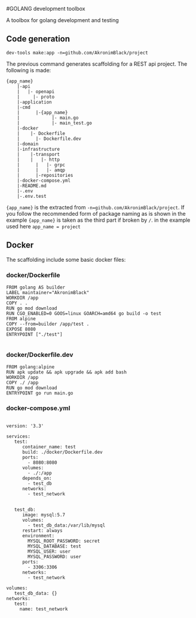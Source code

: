 #GOLANG development toolbox

A toolbox for golang development and testing


## Code generation

```
dev-tools make:app -n=github.com/AkronimBlack/project
```

The previous command generates scaffolding for a REST api project. The following is made:

```
{app_name}	
	|-api
	|   |- openapi
	|	  |- proto
	|-application
 	|-cmd
	|	   |-{app_name}
	|		     |- main.go
	|		     |- main_test.go
	|-docker
	|    |- Dockerfile
	|	   |- Dockerfile.dev
	|-domain
	|-infrastructure
	|    |-transport
	|    |   |- http  
	|	   |   |- grpc
	|	   |   |- amqp
	|	   |-repositories  
	|-docker-compose.yml
	|-README.md
	|-.env
	|-.env.test
```


```{app_name}``` is the extracted from ```-n=github.com/AkronimBlack/project```. If you follow the recommended form of package naming as is shown in the example
```{app_name}``` is taken as the third part if broken by ```/```. in the example used here ```app_name = project``` 

## Docker

The scaffolding include some basic docker files:

### docker/Dockerfile

```
FROM golang AS builder
LABEL maintainer="AkronimBlack"
WORKDIR /app
COPY . .
RUN go mod download
RUN CGO_ENABLED=0 GOOS=linux GOARCH=amd64 go build -o test
FROM alpine
COPY --from=builder /app/test .
EXPOSE 8080
ENTRYPOINT ["./test"]
	
```

### docker/Dockerfile.dev

```
FROM golang:alpine
RUN apk update && apk upgrade && apk add bash
WORKDIR /app
COPY ./ /app
RUN go mod download
ENTRYPOINT go run main.go
```

### docker-compose.yml
```

version: '3.3'

services:
   test:
      container_name: test
      build: ./docker/Dockerfile.dev
      ports:
        - 8080:8080
      volumes:
        - ./:/app
      depends_on:
        - test_db
      networks:
        - test_network


   test_db:
      image: mysql:5.7
      volumes:
        - test_db_data:/var/lib/mysql
      restart: always
      environment:
        MYSQL_ROOT_PASSWORD: secret
        MYSQL_DATABASE: test
        MYSQL_USER: user
        MYSQL_PASSWORD: user
      ports: 
        - 3306:3306
      networks:
        - test_network

volumes:
   test_db_data: {}
networks:
   test:
     name: test_network
```